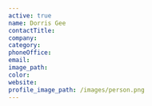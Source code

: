 ```yaml
---
active: true
name: Dorris Gee
contactTitle:
company:
category:
phoneOffice:
email:
image_path:
color:
website:
profile_image_path: /images/person.png
---
```

